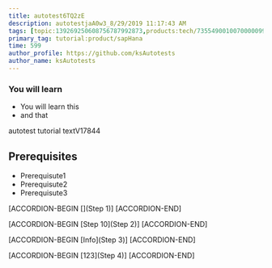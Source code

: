 ```yaml
---
title: autotest6TQ2zE
description: autotestjaA0w3_8/29/2019 11:17:43 AM
tags: [topic:139269250608756787992873,products:tech/73554900100700000996,tutorial:experience/advanced]
primary_tag: tutorial:product/sapHana
time: 599
author_profile: https://github.com/ksAutotests
author_name: ksAutotests
---
```

### You will learn
- You will learn this
- and that

autotest tutorial textV17844

## Prerequisites
- Prerequisute1
- Prerequisute2
- Prerequisute3

[ACCORDION-BEGIN [](Step 1)]
[ACCORDION-END]

[ACCORDION-BEGIN [Step 10](Step 2)]
[ACCORDION-END]

[ACCORDION-BEGIN [Info](Step 3)]
[ACCORDION-END]

[ACCORDION-BEGIN [123](Step 4)]
[ACCORDION-END]

